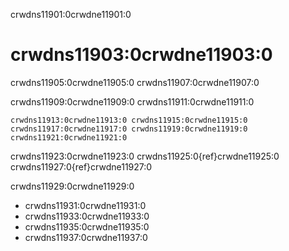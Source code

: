 crwdns11901:0crwdne11901:0
# crwdns11903:0crwdne11903:0

crwdns11905:0crwdne11905:0 crwdns11907:0crwdne11907:0

crwdns11909:0crwdne11909:0 crwdns11911:0crwdne11911:0

```{figure} ../figures/theturingway-acknowledgement.jpg
crwdns11913:0crwdne11913:0 crwdns11915:0crwdne11915:0 crwdns11917:0crwdne11917:0 crwdns11919:0crwdne11919:0 crwdns11921:0crwdne11921:0
```

crwdns11923:0crwdne11923:0 crwdns11925:0{ref}crwdne11925:0 crwdns11927:0{ref}crwdne11927:0

crwdns11929:0crwdne11929:0
- crwdns11931:0crwdne11931:0
- crwdns11933:0crwdne11933:0
- crwdns11935:0crwdne11935:0
- crwdns11937:0crwdne11937:0
